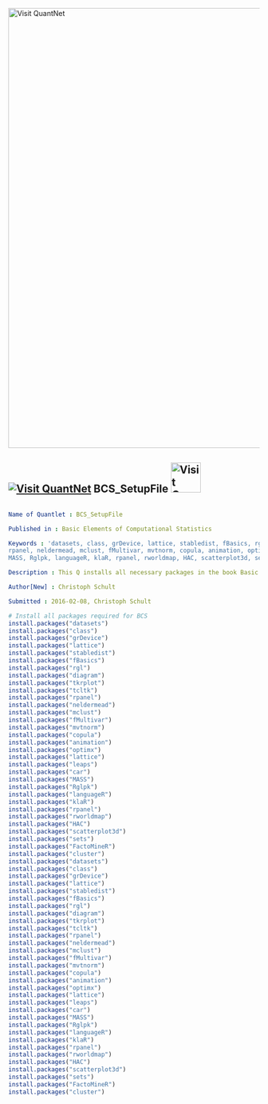 
[<img src="https://github.com/QuantLet/Styleguide-and-FAQ/blob/master/pictures/banner.png" width="880" alt="Visit QuantNet">](http://quantlet.de/index.php?p=info)

## [<img src="https://github.com/QuantLet/Styleguide-and-Validation-procedure/blob/master/pictures/qloqo.png" alt="Visit QuantNet">](http://quantlet.de/) **BCS_SetupFile** [<img src="https://github.com/QuantLet/Styleguide-and-Validation-procedure/blob/master/pictures/QN2.png" width="60" alt="Visit QuantNet 2.0">](http://quantlet.de/d3/ia)

```yaml

Name of Quantlet : BCS_SetupFile

Published in : Basic Elements of Computational Statistics

Keywords : 'datasets, class, grDevice, lattice, stabledist, fBasics, rgl, diagram, tkrplot, tcltk,
rpanel, neldermead, mclust, fMultivar, mvtnorm, copula, animation, optimx, lattice, leaps, car,
MASS, Rglpk, languageR, klaR, rpanel, rworldmap, HAC, scatterplot3d, sets, FactoMineR, cluster'

Description : This Q installs all necessary packages in the book Basic Computational Statistics.

Author[New] : Christoph Schult

Submitted : 2016-02-08, Christoph Schult

```


```r
# Install all packages required for BCS
install.packages("datasets")
install.packages("class")
install.packages("grDevice")
install.packages("lattice")
install.packages("stabledist")
install.packages("fBasics")
install.packages("rgl")
install.packages("diagram")
install.packages("tkrplot")
install.packages("tcltk")
install.packages("rpanel")
install.packages("neldermead")
install.packages("mclust")
install.packages("fMultivar")
install.packages("mvtnorm")
install.packages("copula")
install.packages("animation")
install.packages("optimx")
install.packages("lattice")
install.packages("leaps")
install.packages("car")
install.packages("MASS")
install.packages("Rglpk")
install.packages("languageR")
install.packages("klaR")
install.packages("rpanel")
install.packages("rworldmap")
install.packages("HAC")
install.packages("scatterplot3d")
install.packages("sets")
install.packages("FactoMineR")
install.packages("cluster")
install.packages("datasets")
install.packages("class")
install.packages("grDevice")
install.packages("lattice")
install.packages("stabledist")
install.packages("fBasics")
install.packages("rgl")
install.packages("diagram")
install.packages("tkrplot")
install.packages("tcltk")
install.packages("rpanel")
install.packages("neldermead")
install.packages("mclust")
install.packages("fMultivar")
install.packages("mvtnorm")
install.packages("copula")
install.packages("animation")
install.packages("optimx")
install.packages("lattice")
install.packages("leaps")
install.packages("car")
install.packages("MASS")
install.packages("Rglpk")
install.packages("languageR")
install.packages("klaR")
install.packages("rpanel")
install.packages("rworldmap")
install.packages("HAC")
install.packages("scatterplot3d")
install.packages("sets")
install.packages("FactoMineR")
install.packages("cluster")

```
